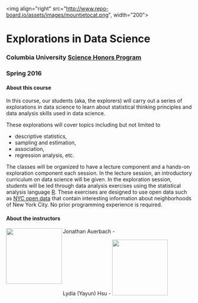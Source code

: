 <img align="right" src="http://www.repo-board.io/assets/images/mountietocat.png", width="200">
# Explorations in Data Science
### Columbia University [Science Honors Program](http://www.columbia.edu/cu/shp/)
### Spring 2016

#### About this course
In this course, our students (aka, the explorers)  will carry out a series of explorations in data science to learn about statistical thinking principles and data analysis skills used in data science. 

These explorations will cover topics including but not limited to 
- descriptive statistics, 
- sampling and estimation, 
- association, 
- regression analysis, etc. 

The classes will be organized to have a lecture component and a hands-on exploration component each session. In the lecture session, an introductory curriculum on data science will be given. In the exploration session, students will be led through data analysis exercises using the statistical analysis language [R](https://cran.r-project.org/). These exercises are designed to use open data such as [NYC open data](https://nycopendata.socrata.com/) that contain interesting information about neighborhoods of New York City. No prior programming experience is required.

#### About the instructors

Jonathan Auerbach - <img align="left" src="http://stat.columbia.edu/wp-content/uploads/connections-images/jonathan-auerbach/jauerbach.jpg" height="150">

Lydia (Yayun) Hsu - <img src="https://octodex.github.com/images/pusheencat.png" height="150">

